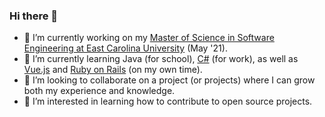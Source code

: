 ### Hi there 👋
- 🔭 I’m currently working on my [Master of Science in Software Engineering at East Carolina University](https://cet.ecu.edu/csci/graduate-programs/ms-in-software-engineering/) (May '21).
- 🌱 I’m currently learning Java (for school), [C#](https://docs.microsoft.com/en-us/dotnet/csharp/) (for work), as well as [Vue.js](https://vuejs.org) and [Ruby on Rails](https://www.railstutorial.org/book) (on my own time).
- 👯 I’m looking to collaborate on a project (or projects) where I can grow both my experience and knowledge.
- 🤔 I’m interested in learning how to contribute to open source projects.

<!--
**rscottjohnson/rscottjohnson** is a ✨ _special_ ✨ repository because its `README.md` (this file) appears on your GitHub profile.

Here are some ideas to get you started:

- 🔭 I’m currently working on ...
- 🌱 I’m currently learning ...
- 👯 I’m looking to collaborate on ...
- 🤔 I’m looking for help with ...
- 💬 Ask me about ...
- 📫 How to reach me: ...
- 😄 Pronouns: ...
- ⚡ Fun fact: ...
-->
